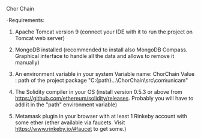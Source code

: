 Chor Chain

-Requirements:

1) Apache Tomcat version 9 (connect your IDE with it to run the project on Tomcat web server)

2) MongoDB installed (recommended to install also MongoDB Compass. Graphical interface to handle all the data and allows to remove it manually)

3) An environment variable in your system 
    Variable name: ChorChain
    Value : path of the project package "C:\{path}\...\ChorChain\src\com\unicam"
  
4) The Solidity compiler in your OS (install version 0.5.3 or above from https://github.com/ethereum/solidity/releases. Probably you will have to add it in the "path" environment variable)

5) Metamask plugin in your browser with at least 1 Rinkeby account with some ether (ether available via faucets. Visit https://www.rinkeby.io/#faucet to get some.)
